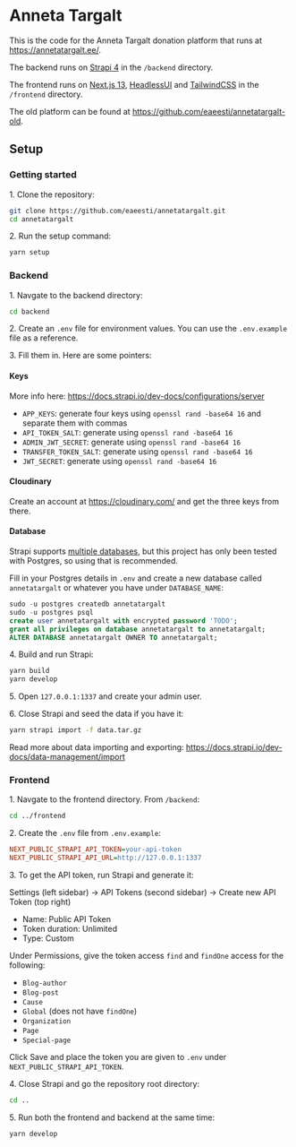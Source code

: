 # Anneta Targalt

This is the code for the Anneta Targalt donation platform that runs at https://annetatargalt.ee/.

The backend runs on [Strapi 4](https://strapi.io/) in the `/backend` directory.

The frontend runs on [Next.js 13](https://nextjs.org/), [HeadlessUI](https://headlessui.com/) and [TailwindCSS](https://tailwindcss.com/) in the `/frontend` directory.

The old platform can be found at https://github.com/eaeesti/annetatargalt-old.

## Setup

### Getting started

1\. Clone the repository:

```bash
git clone https://github.com/eaeesti/annetatargalt.git
cd annetatargalt
```

2\. Run the setup command:

```bash
yarn setup
```

### Backend

1\. Navgate to the backend directory:

```bash
cd backend
```

2\. Create an `.env` file for environment values. You can use the `.env.example` file as a reference.

3\. Fill them in. Here are some pointers:

#### Keys

More info here: https://docs.strapi.io/dev-docs/configurations/server

- `APP_KEYS`: generate four keys using `openssl rand -base64 16` and separate them with commas
- `API_TOKEN_SALT`: generate using `openssl rand -base64 16`
- `ADMIN_JWT_SECRET`: generate using `openssl rand -base64 16`
- `TRANSFER_TOKEN_SALT`: generate using `openssl rand -base64 16`
- `JWT_SECRET`: generate using `openssl rand -base64 16`

#### Cloudinary

Create an account at https://cloudinary.com/ and get the three keys from there.

#### Database

Strapi supports [multiple databases](https://docs.strapi.io/dev-docs/configurations/database), but this project has only been tested with Postgres, so using that is recommended.

Fill in your Postgres details in `.env` and create a new database called `annetatargalt` or whatever you have under `DATABASE_NAME`:

```sql
sudo -u postgres createdb annetatargalt
sudo -u postgres psql
create user annetatargalt with encrypted password 'TODO';
grant all privileges on database annetatargalt to annetatargalt;
ALTER DATABASE annetatargalt OWNER TO annetatargalt;
```

4\. Build and run Strapi:

```bash
yarn build
yarn develop
```

5\. Open `127.0.0.1:1337` and create your admin user.

6\. Close Strapi and seed the data if you have it:

```bash
yarn strapi import -f data.tar.gz
```

Read more about data importing and exporting: https://docs.strapi.io/dev-docs/data-management/import

### Frontend

1\. Navgate to the frontend directory. From `/backend`:

```bash
cd ../frontend
```

2\. Create the `.env` file from `.env.example`:

```ini
NEXT_PUBLIC_STRAPI_API_TOKEN=your-api-token
NEXT_PUBLIC_STRAPI_API_URL=http://127.0.0.1:1337
```

3\. To get the API token, run Strapi and generate it:

Settings (left sidebar) → API Tokens (second sidebar) → Create new API Token (top right)

- Name: Public API Token
- Token duration: Unlimited
- Type: Custom

Under Permissions, give the token access `find` and `findOne` access for the following:

- `Blog-author`
- `Blog-post`
- `Cause`
- `Global` (does not have `findOne`)
- `Organization`
- `Page`
- `Special-page`

Click Save and place the token you are given to `.env` under `NEXT_PUBLIC_STRAPI_API_TOKEN`.

4\. Close Strapi and go the repository root directory:

```bash
cd ..
```

5\. Run both the frontend and backend at the same time:

```bash
yarn develop
```
